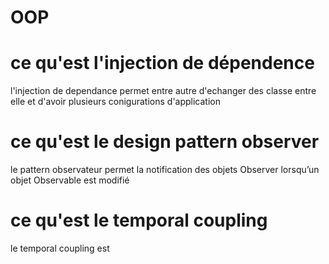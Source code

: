 # OOP
# ce qu'est l'injection de dépendence
l'injection de dependance permet entre autre d'echanger des classe entre elle et d'avoir plusieurs conigurations d'application
# ce qu'est le design pattern observer
le pattern observateur permet la  notification des objets Observer lorsqu’un objet Observable est modifié
# ce qu'est le temporal coupling
le temporal coupling est 
